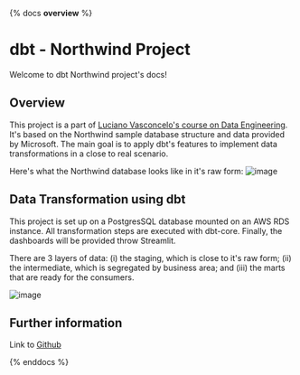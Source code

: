 {% docs __overview__ %}

# dbt - Northwind Project

Welcome to dbt Northwind project's docs!

## Overview

This project is a part of [Luciano Vasconcelo's course on Data Engineering](https://suajornadadedados.com.br). It's based on the Northwind sample database structure and data provided by Microsoft. The main goal is to apply dbt's features to implement data transformations in a close to real scenario. 

Here's what the Northwind database looks like in it's raw form:
![image](pics/northwind.png)


## Data Transformation using dbt

This project is set up on a PostgresSQL database mounted on an AWS RDS instance. All transformation steps are executed with dbt-core. Finally, the dashboards will be provided throw Streamlit.

There are 3 layers of data: (i) the staging, which is close to it's raw form; (ii) the intermediate, which is segregated by business area; and (iii) the marts that are ready for the consumers. 

![image](pics/excalidraw.png)

## Further information

Link to [Github](<https://github.com/amenoarnt/new-project-dbt-northwind/tree/main>)

{% enddocs %}